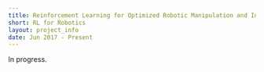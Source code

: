 ```yaml
---
title: Reinforcement Learning for Optimized Robotic Manipulation and Interaction
short: RL for Robotics
layout: project_info
date: Jun 2017 - Present
---
```


In progress.
